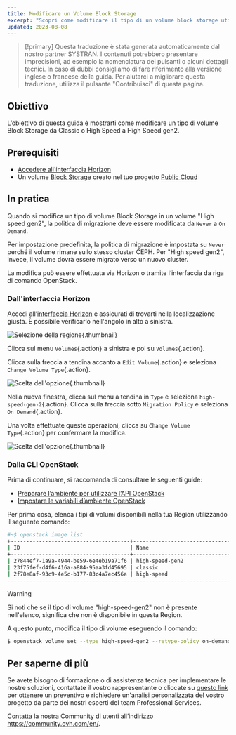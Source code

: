 ```yaml
---
title: Modificare un Volume Block Storage
excerpt: "Scopri come modificare il tipo di un volume block storage utilizzando Openstack"
updated: 2023-08-08
---
```


> [!primary]
> Questa traduzione è stata generata automaticamente dal nostro partner SYSTRAN. I contenuti potrebbero presentare imprecisioni, ad esempio la nomenclatura dei pulsanti o alcuni dettagli tecnici. In caso di dubbi consigliamo di fare riferimento alla versione inglese o francese della guida. Per aiutarci a migliorare questa traduzione, utilizza il pulsante "Contribuisci" di questa pagina.
>

## Obiettivo

L’obiettivo di questa guida è mostrarti come modificare un tipo di volume Block Storage da Classic o High Speed a High Speed gen2.

## Prerequisiti

- [Accedere all'interfaccia Horizon](/pages/public_cloud/compute/introducing_horizon)
- Un volume [Block Storage](/pages/public_cloud/compute/create_and_configure_an_additional_disk_on_an_instance) creato nel tuo progetto [Public Cloud](https://www.ovhcloud.com/it/public-cloud/)

## In pratica

Quando si modifica un tipo di volume Block Storage in un volume "High speed gen2", la politica di migrazione deve essere modificata da `Never` a `On Demand`.

Per impostazione predefinita, la politica di migrazione è impostata su `Never` perché il volume rimane sullo stesso cluster CEPH. Per "High speed gen2", invece, il volume dovrà essere migrato verso un nuovo cluster.

La modifica può essere effettuata via Horizon o tramite l’interfaccia da riga di comando OpenStack.

### Dall'interfaccia Horizon

Accedi all’[interfaccia Horizon](https://horizon.cloud.ovh.net/auth/login/) e assicurati di trovarti nella localizzazione giusta. È possibile verificarlo nell'angolo in alto a sinistra.

![Selezione della regione](images/region2021.png){.thumbnail}

Clicca sul menu `Volumes`{.action} a sinistra e poi su `Volumes`{.action}.

Clicca sulla freccia a tendina accanto a `Edit Volume`{.action} e seleziona `Change Volume Type`{.action}.

![Scelta dell'opzione](images/selectoption.png){.thumbnail}

Nella nuova finestra, clicca sul menu a tendina in `Type` e seleziona `high-speed-gen-2`{.action}. Clicca sulla freccia sotto `Migration Policy` e seleziona `On Demand`{.action}.

Una volta effettuate queste operazioni, clicca su `Change Volume Type`{.action} per confermare la modifica.

![Scelta dell'opzione](images/changevolume.png){.thumbnail}

### Dalla CLI OpenStack

Prima di continuare, si raccomanda di consultare le seguenti guide:

- [Preparare l’ambiente per utilizzare l’API OpenStack](/pages/public_cloud/compute/prepare_the_environment_for_using_the_openstack_api)
- [Impostare le variabili d’ambiente OpenStack](/pages/public_cloud/compute/loading_openstack_environment_variables)

Per prima cosa, elenca i tipi di volumi disponibili nella tua Region utilizzando il seguente comando:

```bash
#~$ openstack image list
+--------------------------------------+-----------------------------------------------+----------+
| ID                                   | Name                                          | Is Public |
+--------------------------------------+-----------------------------------------------+----------+
| 27844ef7-1a9a-4944-be59-6e4eb19a71f6 | high-speed-gen2                                    | True |
| 23f75fef-d4f6-416a-a884-95aa3fd45695 | classic                                            | True |
| 2f78e8af-93c9-4e5c-b177-83c4a7ec456a | high-speed                                         | True |
----------------------------------------------------------------------------------------------------
```

> [!warning]
> Si noti che se il tipo di volume "high-speed-gen2" non è presente nell'elenco, significa che non è disponibile in questa Region.
>

A questo punto, modifica il tipo di volume eseguendo il comando:

```bash
$ openstack volume set --type high-speed-gen2 --retype-policy on-demand VOLUME_NAME_OR_ID
```

## Per saperne di più

Se avete bisogno di formazione o di assistenza tecnica per implementare le nostre soluzioni, contattate il vostro rappresentante o cliccate su [questo link](https://www.ovhcloud.com/it/professional-services/) per ottenere un preventivo e richiedere un'analisi personalizzata del vostro progetto da parte dei nostri esperti del team Professional Services.

Contatta la nostra Community di utenti all’indirizzo <https://community.ovh.com/en/>.